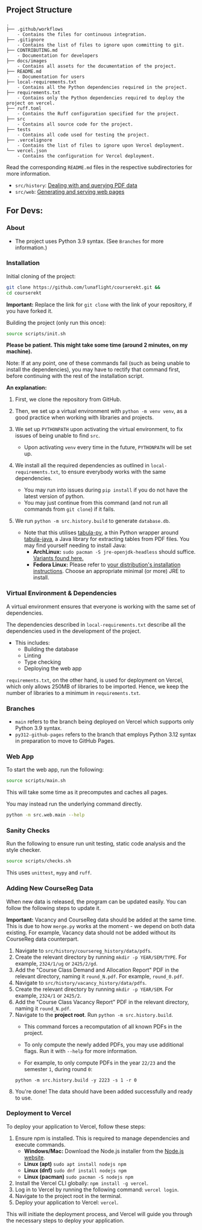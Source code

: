 ## Project Structure

```
.
├── .github/workflows
    - Contains the files for continuous integration.
├── .gitignore
    - Contains the list of files to ignore upon committing to git.
├── CONTRIBUTING.md
    - Documentation for developers
├── docs/images
    - Contains all assets for the documentation of the project.
├── README.md
    - Documentation for users
├── local-requirements.txt
    - Contains all the Python dependencies required in the project.
├── requirements.txt
    - Contains only the Python dependencies required to deploy the project on vercel.
├── ruff.toml
    - Contains the Ruff configuration specified for the project.
├── src
    - Contains all source code for the project.
├── tests
    - Contains all code used for testing the project.
├── .vercelignore
    - Contains the list of files to ignore upon Vercel deployment.
└── vercel.json
    - Contains the configuration for Vercel deployment.
```

Read the corresponding `README.md` files in the respective subdirectories for more information.
- `src/history`: [Dealing with and querying PDF data](src/history/README.md)
- `src/web`: [Generating and serving web pages](src/web/README.md)

## For Devs:

### About

- The project uses Python 3.9 syntax. (See `Branches` for more information.)

### Installation

Initial cloning of the project:
```sh
git clone https://github.com/lunaflight/courserekt.git &&
cd courserekt
```

**Important:** Replace the link for `git clone` with the link of your repository, if you have forked it.

Building the project (only run this once):
```sh
source scripts/init.sh
```

**Please be patient. This might take some time (around 2 minutes, on my machine).**

Note: If at any point, one of these commands fail (such as being unable to install the dependencies), you may have to rectify that command first, before continuing with the rest of the installation script.

**An explanation:**
1. First, we clone the repository from GitHub.

2. Then, we set up a virtual environment with `python -m venv venv`, as a good practice when working with libraries and projects.

3. We set up `PYTHONPATH` upon activating the virtual environment, to fix issues of being unable to find `src`.
    - Upon activating `venv` every time in the future, `PYTHONPATH` will be set up.

4. We install all the required dependencies as outlined in `local-requirements.txt`, to ensure everybody works with the same dependencies.
    - You may run into issues during `pip install` if you do not have the latest version of python.
    - You may just continue from this command (and not run all commands from `git clone`) if it fails.

5. We run `python -m src.history.build` to generate `database.db`.
    - Note that this utilises [tabula-py](https://pypi.org/project/tabula-py/), a thin Python wrapper around [tabula-java](https://github.com/tabulapdf/tabula-java), a Java library for extracting tables from PDF files. You may find yourself needing to install Java:
        - **ArchLinux:** `sudo pacman -S jre-openjdk-headless` should suffice. [Variants found here.](https://wiki.archlinux.org/title/java)
        - **Fedora Linux:** Please refer to [your distribution's installation instructions](https://docs.fedoraproject.org/en-US/quick-docs/installing-java/). Choose an appropriate minimal (or more) JRE to install.

### Virtual Environment & Dependencies
A virtual environment ensures that everyone is working with the same set of dependencies.

The dependencies described in `local-requirements.txt` describe all the dependencies used in the development of the project.

- This includes:
    - Building the database
    - Linting
    - Type checking
    - Deploying the web app

`requirements.txt`, on the other hand, is used for deployment on Vercel, which only allows 250MB of libraries to be imported. Hence, we keep the number of libraries to a minimum in `requirements.txt`.

### Branches
- `main` refers to the branch being deployed on Vercel which supports only Python 3.9 syntax.
- `py312-github-pages` refers to the branch that employs Python 3.12 syntax in preparation to move to GitHub Pages.

### Web App

To start the web app, run the following:
```sh
source scripts/main.sh
```

This will take some time as it precomputes and caches all pages.

You may instead run the underlying command directly. 
```sh
python -m src.web.main --help
```

### Sanity Checks

Run the following to ensure run unit testing, static code analysis and the style checker.
```sh
source scripts/checks.sh
```

This uses `unittest`, `mypy` and `ruff`.

### Adding New CourseReg Data
When new data is released, the program can be updated easily. You can follow the following steps to update it.

**Important:** Vacancy and CourseReg data should be added at the same time. This is due to how `merge.py` works at the moment - we depend on both data existing. For example, Vacancy data should not be added without its CourseReg data counterpart.

1. Navigate to `src/history/coursereg_history/data/pdfs`. 
2. Create the relevant directory by running `mkdir -p YEAR/SEM/TYPE`. For example, `2324/1/ug` or `2425/2/gd`.
3. Add the "Course Class Demand and Allocation Report" PDF in the relevant directory, naming it `round_N.pdf`.
For example, `round_0.pdf`.
4. Navigate to `src/history/vacancy_history/data/pdfs`. 
5. Create the relevant directory by running `mkdir -p YEAR/SEM`. For example, `2324/1` or `2425/2`.
6. Add the "Course Class Vacancy Report" PDF in the relevant directory, naming it `round_N.pdf`.
7. Navigate to the **project root**. Run `python -m src.history.build`.
    - This command forces a recomputation of all known PDFs in the project.

    - To only compute the newly added PDFs, you may use additional flags. Run it with `--help` for more information.

    - For example, to only compute PDFs in the year `22/23` and the semester `1`, during round `0`:
    ```shell
    python -m src.history.build -y 2223 -s 1 -r 0
    ```
8. You're done! The data should have been added successfully and ready to use.

### Deployment to Vercel

To deploy your application to Vercel, follow these steps:

1. Ensure npm is installed. This is required to manage dependencies and execute commands.
    - **Windows/Mac:** Download the Node.js installer from the [Node.js website](https://nodejs.org/en/download/).
    - **Linux (apt)** `sudo apt install nodejs npm`
    - **Linux (dnf)** `sudo dnf install nodejs npm`
    - **Linux (pacman)** `sudo pacman -S nodejs npm`
2. Install the Vercel CLI globally: `npm install -g vercel`.
3. Log in to Vercel by running the following command: `vercel login`.
4. Navigate to the project root in the terminal.
5. Deploy your application to Vercel: `vercel`.

This will initiate the deployment process, and Vercel will guide you through the necessary steps to deploy your application.
